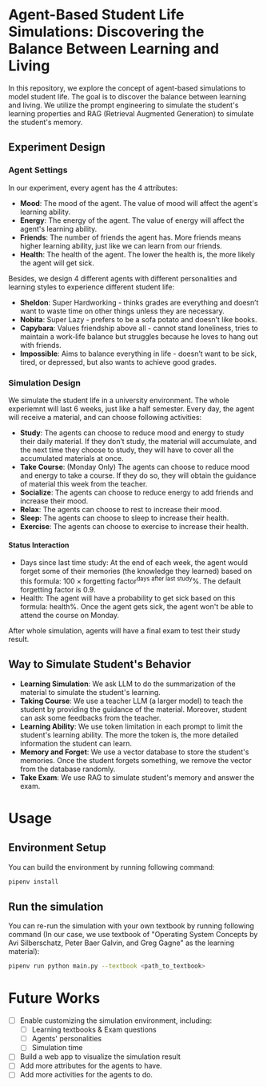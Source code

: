# Agent-Based Student Life Simulations: Discovering the Balance Between Learning and Living
In this repository, we explore the concept of agent-based simulations to model student life. The goal is to discover the balance between learning and living. We utilize the prompt engineering to simulate the student's learning properties and RAG (Retrieval Augmented Generation) to simulate the student's memory.

## Experiment Design
### Agent Settings
In our experiment, every agent has the 4 attributes:
- **Mood**: The mood of the agent. The value of mood will affect the agent's learning ability.
- **Energy**: The energy of the agent. The value of energy will affect the agent's learning ability.
- **Friends**: The number of friends the agent has. More friends means higher learning ability, just like we can learn from our friends.
- **Health**: The health of the agent. The lower the health is, the more likely the agent will get sick.

Besides, we design 4 different agents with different personalities and learning styles to experience different student life:
- **Sheldon**: Super Hardworking - thinks grades are everything and doesn’t want to waste time on other things unless they are necessary.
- **Nobita**: Super Lazy - prefers to be a sofa potato and doesn’t like books.
- **Capybara**: Values friendship above all - cannot stand loneliness, tries to maintain a work-life balance but struggles because he loves to hang out with friends.
- **Impossible**: Aims to balance everything in life - doesn’t want to be sick, tired, or depressed, but also wants to achieve good grades.
  
### Simulation Design
We simulate the student life in a university environment. The whole experiemnt will last 6 weeks, just like a half semester. Every day, the agent will receive a material, and can choose following activities:
- **Study**: The agents can choose to reduce mood and energy to study their daily material. If they don’t study, the material will accumulate, and the next time they choose to study, they will have to cover all the accumulated materials at once.
- **Take Course**: (Monday Only) The agents can choose to reduce mood and energy to take a course. If they do so, they will obtain the guidance of material this week from the teacher.
- **Socialize**: The agents can choose to reduce energy to add friends and increase their mood.
- **Relax**: The agents can choose to rest to increase their mood.
- **Sleep**: The agents can choose to sleep to increase their health.
- **Exercise**: The agents can choose to exercise to increase their health.
#### Status Interaction
- Days since last time study: At the end of each week, the agent would forget some of their memories (the knowledge they learned) based on this formula: $100\times \text{forgetting factor}^{\text{days after last study}}\%$. The default forgetting factor is 0.9.
- Health: The agent will have a probability to get sick based on this formula: $\text{health}\%$. Once the agent gets sick, the agent won't be able to attend the course on Monday.

After whole simulation, agents will have a final exam to test their study result.

## Way to Simulate Student's Behavior
- **Learning Simulation**: We ask LLM to do the summarization of the material to simulate the student's learning.
- **Taking Course**: We use a teacher LLM (a larger model) to teach the student by providing the guidance of the material. Moreover, student can ask some feedbacks from the teacher.
- **Learning Ability**: We use token limitation in each prompt to limit the student's learning ability. The more the token is, the more detailed information the student can learn.
- **Memory and Forget**: We use a vector database to store the student's memories. Once the student forgets something, we remove the vector from the database randomly.
- **Take Exam**: We use RAG to simulate student's memory and answer the exam.

# Usage
## Environment Setup
You can build the environment by running following command:
```bash
pipenv install
```

## Run the simulation
You can re-run the simulation with your own textbook by running following command (In our case, we use textbook of "Operating System Concepts by Avi Silberschatz, Peter Baer Galvin, and Greg Gagne" as the learning material):
```bash
pipenv run python main.py --textbook <path_to_textbook>
```
# Future Works
- [ ] Enable customizing the simulation environment, including:
  - [ ] Learning textbooks & Exam questions
  - [ ] Agents' personalities
  - [ ] Simulation time
- [ ] Build a web app to visualize the simulation result
- [ ] Add more attributes for the agents to have.
- [ ] Add more activities for the agents to do.